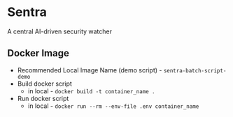 # Sentra

A central AI-driven security watcher

## Docker Image

- Recommended Local Image Name (demo script) - `sentra-batch-script-demo`
- Build docker script
  - in local - `docker build -t container_name .`
- Run docker script
  - in local - `docker run --rm --env-file .env container_name`
